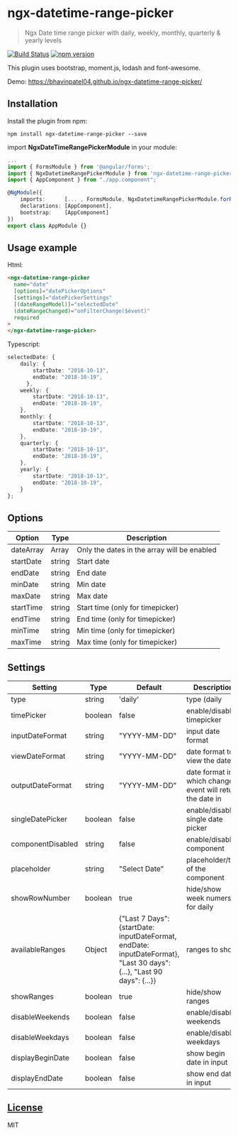 # ngx-datetime-range-picker

> Ngx Date time range picker with daily, weekly, monthly, quarterly & yearly levels

[![Build Status](https://travis-ci.org/BhavinPatel04/ngx-datetime-range-picker.svg?branch=master)](https://travis-ci.org/BhavinPatel04/ngx-datetime-range-picker)
[![npm version](https://badge.fury.io/js/ngx-datetime-range-picker.svg)](https://badge.fury.io/js/ngx-datetime-range-picker)

This plugin uses bootstrap, moment.js, lodash and font-awesome.

Demo: https://bhavinpatel04.github.io/ngx-datetime-range-picker/

## Installation

Install the plugin from npm:

```
npm install ngx-datetime-range-picker --save
```

import **NgxDateTimeRangePickerModule** in your module:

```typescript
...
import { FormsModule } from '@angular/forms';
import { NgxDatetimeRangePickerModule } from 'ngx-datetime-range-picker';
import { AppComponent } from "./app.component";

@NgModule({
    imports:      [... , FormsModule, NgxDatetimeRangePickerModule.forRoot()],
    declarations: [AppComponent],
    bootstrap:    [AppComponent]
})
export class AppModule {}
```

## Usage example

Html:

```html
<ngx-datetime-range-picker
  name="date"
  [options]="datePickerOptions"
  [settings]="datePickerSettings"
  [(dateRangeModel)]="selectedDate"
  (dateRangeChanged)="onFilterChange($event)"
  required
>
</ngx-datetime-range-picker>
```

Typescript:

```typescript
selectedDate: {
    daily: {
        startDate: "2018-10-13",
        endDate: "2018-10-19",
      },
    weekly: {
        startDate: "2018-10-13",
        endDate: "2018-10-19",
    },
    monthly: {
        startDate: "2018-10-13",
        endDate: "2018-10-19",
    },
    quarterly: {
        startDate: "2018-10-13",
        endDate: "2018-10-19",
    },
    yearly: {
        startDate: "2018-10-13",
        endDate: "2018-10-19",
    }
};
```

## Options

| Option    | Type   | Description                                 |
| --------- | ------ | ------------------------------------------- |
| dateArray | Array  | Only the dates in the array will be enabled |
| startDate | string | Start date                                  |
| endDate   | string | End date                                    |
| minDate   | string | Min date                                    |
| maxDate   | string | Max date                                    |
| startTime | string | Start time (only for timepicker)            |
| endTime   | string | End time (only for timepicker)              |
| minTime   | string | Min time (only for timepicker)              |
| maxTime   | string | Max time (only for timepicker)              |

## Settings

| Setting           | Type    | Default                                                                                                               | Description                                               |
| ----------------- | ------- | --------------------------------------------------------------------------------------------------------------------- | --------------------------------------------------------- |
| type              | string  | 'daily'                                                                                                               | type (daily                                               | weekly | monthly | quarterly | yearly) |
| timePicker        | boolean | false                                                                                                                 | enable/disable timepicker                                 |
| inputDateFormat   | string  | "YYYY-MM-DD"                                                                                                          | input date format                                         |
| viewDateFormat    | string  | "YYYY-MM-DD"                                                                                                          | date format to view the date in                           |
| outputDateFormat  | string  | "YYYY-MM-DD"                                                                                                          | date format in which change event will return the date in |
| singleDatePicker  | boolean | false                                                                                                                 | enable/disable single date picker                         |
| componentDisabled | string  | false                                                                                                                 | enable/disable component                                  |
| placeholder       | string  | "Select Date"                                                                                                         | placeholder/title of the component                        |
| showRowNumber     | boolean | true                                                                                                                  | hide/show week numers for daily                           |
| availableRanges   | Object  | {"Last 7 Days": {startDate: inputDateFormat, endDate: inputDateFormat}, "Last 30 days": {...}, "Last 90 days": {...}} | ranges to show                                            |
| showRanges        | boolean | true                                                                                                                  | hide/show ranges                                          |
| disableWeekends   | boolean | false                                                                                                                 | enable/disable weekends                                   |
| disableWeekdays   | boolean | false                                                                                                                 | enable/disable weekdays                                   |
| displayBeginDate  | boolean | false                                                                                                                 | show begin date in input                                  |
| displayEndDate    | boolean | false                                                                                                                 | show end date in input                                    |

## [License](https://github.com/BhavinPatel04/ngx-datetime-range-picker/blob/master/LICENSE)

MIT

